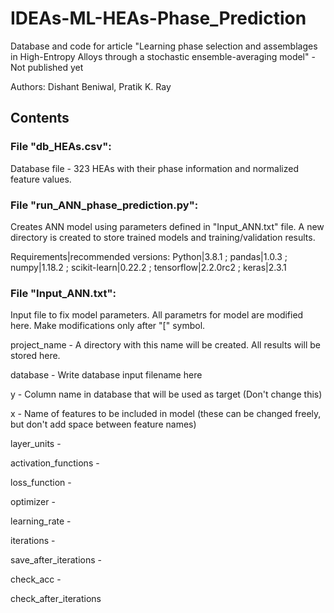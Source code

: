 # IDEAs-ML-HEAs-Phase_Prediction
Database and code for article "Learning phase selection and assemblages in High-Entropy Alloys through a stochastic ensemble-averaging model" - Not published yet

Authors: Dishant Beniwal, Pratik K. Ray

## Contents

### File "db_HEAs.csv":
Database file - 323 HEAs with their phase information and normalized feature values.


### File "run_ANN_phase_prediction.py":
Creates ANN model using parameters defined in "Input_ANN.txt" file. A new directory is created to store trained models and training/validation results.

Requirements|recommended versions: 
Python|3.8.1 ; 
pandas|1.0.3 ; 
numpy|1.18.2 ; 
scikit-learn|0.22.2 ; 
tensorflow|2.2.0rc2 ; 
keras|2.3.1

### File "Input_ANN.txt":
Input file to fix model parameters. All parametrs for model are modified here. Make modifications only after "[" symbol.

project_name - A directory with this name will be created. All results will be stored here.

database - Write database input filename here

y - Column name in database that will be used as target (Don't change this)

x - Name of features to be included in model (these can be changed freely, but don't add space between feature names)

layer_units - 

activation_functions - 

loss_function -

optimizer -

learning_rate -

iterations -

save_after_iterations - 

check_acc - 

check_after_iterations


